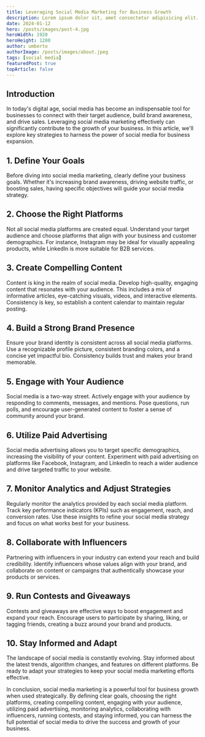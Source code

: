 ```yaml
---
title: Leveraging Social Media Marketing for Business Growth
description: Lorem ipsum dolor sit, amet consectetur adipisicing elit. Hic eos odit sequi minima iure natus, odio tempora sit.
date: 2024-01-12
hero: /posts/images/post-4.jpg
heroWidth: 1920
heroHeight: 1280
author: umberto
authorImage: /posts/images/about.jpeg
tags: [social media]
featuredPost: true
topArticle: false
---
```


## **Introduction**

In today's digital age, social media has become an indispensable tool for businesses to connect with their target audience, build brand awareness, and drive sales. Leveraging social media marketing effectively can significantly contribute to the growth of your business. In this article, we'll explore key strategies to harness the power of social media for business expansion.

## 1. **Define Your Goals**

Before diving into social media marketing, clearly define your business goals. Whether it's increasing brand awareness, driving website traffic, or boosting sales, having specific objectives will guide your social media strategy.

## 2. **Choose the Right Platforms**

Not all social media platforms are created equal. Understand your target audience and choose platforms that align with your business and customer demographics. For instance, Instagram may be ideal for visually appealing products, while LinkedIn is more suitable for B2B services.

## 3. **Create Compelling Content**

Content is king in the realm of social media. Develop high-quality, engaging content that resonates with your audience. This includes a mix of informative articles, eye-catching visuals, videos, and interactive elements. Consistency is key, so establish a content calendar to maintain regular posting.

## 4. **Build a Strong Brand Presence**

Ensure your brand identity is consistent across all social media platforms. Use a recognizable profile picture, consistent branding colors, and a concise yet impactful bio. Consistency builds trust and makes your brand memorable.

## 5. **Engage with Your Audience**

Social media is a two-way street. Actively engage with your audience by responding to comments, messages, and mentions. Pose questions, run polls, and encourage user-generated content to foster a sense of community around your brand.

## 6. **Utilize Paid Advertising**

Social media advertising allows you to target specific demographics, increasing the visibility of your content. Experiment with paid advertising on platforms like Facebook, Instagram, and LinkedIn to reach a wider audience and drive targeted traffic to your website.

## 7. **Monitor Analytics and Adjust Strategies**

Regularly monitor the analytics provided by each social media platform. Track key performance indicators (KPIs) such as engagement, reach, and conversion rates. Use these insights to refine your social media strategy and focus on what works best for your business.

## 8. **Collaborate with Influencers**

Partnering with influencers in your industry can extend your reach and build credibility. Identify influencers whose values align with your brand, and collaborate on content or campaigns that authentically showcase your products or services.

## 9. **Run Contests and Giveaways**

Contests and giveaways are effective ways to boost engagement and expand your reach. Encourage users to participate by sharing, liking, or tagging friends, creating a buzz around your brand and products.

## 10. **Stay Informed and Adapt**

The landscape of social media is constantly evolving. Stay informed about the latest trends, algorithm changes, and features on different platforms. Be ready to adapt your strategies to keep your social media marketing efforts effective.

In conclusion, social media marketing is a powerful tool for business growth when used strategically. By defining clear goals, choosing the right platforms, creating compelling content, engaging with your audience, utilizing paid advertising, monitoring analytics, collaborating with influencers, running contests, and staying informed, you can harness the full potential of social media to drive the success and growth of your business.
